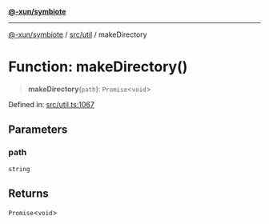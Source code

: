 [**@-xun/symbiote**](../../../README.md)

***

[@-xun/symbiote](../../../README.md) / [src/util](../README.md) / makeDirectory

# Function: makeDirectory()

> **makeDirectory**(`path`): `Promise`\<`void`\>

Defined in: [src/util.ts:1067](https://github.com/Xunnamius/symbiote/blob/5ab38d0bb0a593488721fdd41b6c1fcc4618d081/src/util.ts#L1067)

## Parameters

### path

`string`

## Returns

`Promise`\<`void`\>
